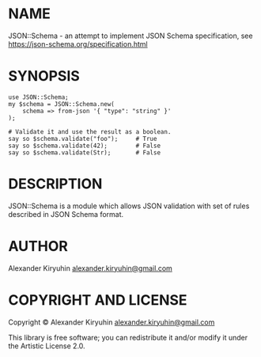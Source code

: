 NAME
====

JSON::Schema - an attempt to implement JSON Schema specification, see https://json-schema.org/specification.html

SYNOPSIS
========

    use JSON::Schema;
    my $schema = JSON::Schema.new(
        schema => from-json '{ "type": "string" }'
    );

    # Validate it and use the result as a boolean.
    say so $schema.validate("foo");     # True
    say so $schema.validate(42);        # False
    say so $schema.validate(Str);       # False

DESCRIPTION
===========

JSON::Schema is a module which allows JSON validation with set of rules described in JSON Schema format.

AUTHOR
======

Alexander Kiryuhin alexander.kiryuhin@gmail.com

COPYRIGHT AND LICENSE
=====================

Copyright © Alexander Kiryuhin alexander.kiryuhin@gmail.com

This library is free software; you can redistribute it and/or modify it under the Artistic License 2.0.
